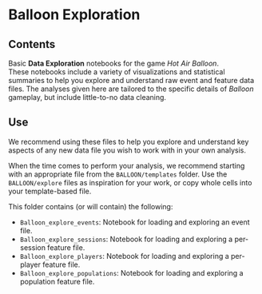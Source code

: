 # Balloon Exploration

## Contents

Basic **Data Exploration** notebooks for the game _Hot Air Balloon_.  
These notebooks include a variety of visualizations and statistical summaries to help you explore and understand raw event and feature data files.
The analyses given here are tailored to the specific details of _Balloon_ gameplay, but include little-to-no data cleaning.  

## Use

We recommend using these files to help you explore and understand key aspects of any new data file you wish to work with in your own analysis.

When the time comes to perform your analysis, we recommend starting with an appropriate file from the `BALLOON/templates` folder.
Use the `BALLOON/explore` files as inspiration for your work, or copy whole cells into your template-based file.

This folder contains (or will contain) the following:

- `Balloon_explore_events`: Notebook for loading and exploring an event file.
- `Balloon_explore_sessions`: Notebook for loading and exploring a per-session feature file.
- `Balloon_explore_players`: Notebook for loading and exploring a per-player feature file.
- `Balloon_explore_populations`: Notebook for loading and exploring a population feature file.
